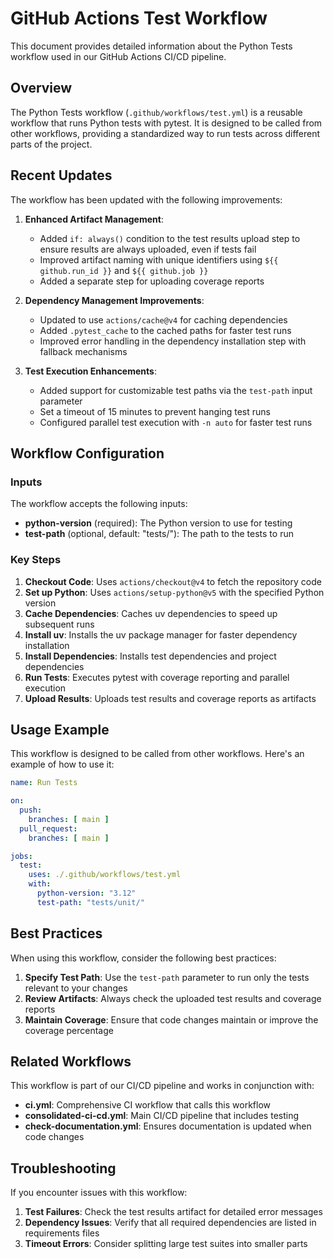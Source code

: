 # GitHub Actions Test Workflow

This document provides detailed information about the Python Tests workflow used in our GitHub Actions CI/CD pipeline.

## Overview

The Python Tests workflow (`.github/workflows/test.yml`) is a reusable workflow that runs Python tests with pytest. It is designed to be called from other workflows, providing a standardized way to run tests across different parts of the project.

## Recent Updates

The workflow has been updated with the following improvements:

1. **Enhanced Artifact Management**:
   - Added `if: always()` condition to the test results upload step to ensure results are always uploaded, even if tests fail
   - Improved artifact naming with unique identifiers using `${{ github.run_id }}` and `${{ github.job }}`
   - Added a separate step for uploading coverage reports

2. **Dependency Management Improvements**:
   - Updated to use `actions/cache@v4` for caching dependencies
   - Added `.pytest_cache` to the cached paths for faster test runs
   - Improved error handling in the dependency installation step with fallback mechanisms

3. **Test Execution Enhancements**:
   - Added support for customizable test paths via the `test-path` input parameter
   - Set a timeout of 15 minutes to prevent hanging test runs
   - Configured parallel test execution with `-n auto` for faster test runs

## Workflow Configuration

### Inputs

The workflow accepts the following inputs:

- **python-version** (required): The Python version to use for testing
- **test-path** (optional, default: "tests/"): The path to the tests to run

### Key Steps

1. **Checkout Code**: Uses `actions/checkout@v4` to fetch the repository code
2. **Set up Python**: Uses `actions/setup-python@v5` with the specified Python version
3. **Cache Dependencies**: Caches uv dependencies to speed up subsequent runs
4. **Install uv**: Installs the uv package manager for faster dependency installation
5. **Install Dependencies**: Installs test dependencies and project dependencies
6. **Run Tests**: Executes pytest with coverage reporting and parallel execution
7. **Upload Results**: Uploads test results and coverage reports as artifacts

## Usage Example

This workflow is designed to be called from other workflows. Here's an example of how to use it:

```yaml
name: Run Tests

on:
  push:
    branches: [ main ]
  pull_request:
    branches: [ main ]

jobs:
  test:
    uses: ./.github/workflows/test.yml
    with:
      python-version: "3.12"
      test-path: "tests/unit/"
```

## Best Practices

When using this workflow, consider the following best practices:

1. **Specify Test Path**: Use the `test-path` parameter to run only the tests relevant to your changes
2. **Review Artifacts**: Always check the uploaded test results and coverage reports
3. **Maintain Coverage**: Ensure that code changes maintain or improve the coverage percentage

## Related Workflows

This workflow is part of our CI/CD pipeline and works in conjunction with:

- **ci.yml**: Comprehensive CI workflow that calls this workflow
- **consolidated-ci-cd.yml**: Main CI/CD pipeline that includes testing
- **check-documentation.yml**: Ensures documentation is updated when code changes

## Troubleshooting

If you encounter issues with this workflow:

1. **Test Failures**: Check the test results artifact for detailed error messages
2. **Dependency Issues**: Verify that all required dependencies are listed in requirements files
3. **Timeout Errors**: Consider splitting large test suites into smaller parts
